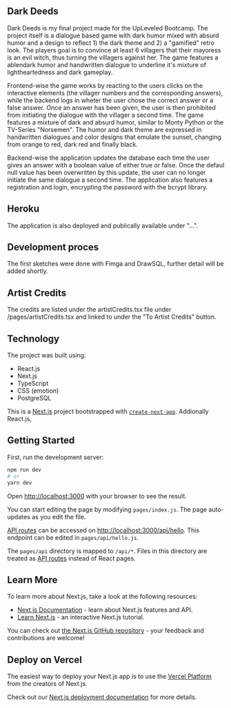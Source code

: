 ## Dark Deeds

Dark Deeds is my final project made for the UpLeveled Bootcamp. The project itself is a dialogue based game with dark humor mixed with absurd humor and a design to reflect 1) the dark theme and 2) a "gamified" retro look. The players goal is to convince at least 6 villagers that their mayoress is an evil witch, thus turning the villagers against her.
The game features a ablendark humor and handwritten dialogue to underline it's mixture of lightheartedness and dark gameplay.

Frontend-wise the game works by reacting to the users clicks on the interactive elements (the villager numbers and the corresponding answers), while the backend logs in wheter the user chose the correct answer or a false answer. Once an answer has been given, the user is then prohibited from initiating the dialogue with the villager a second time.
The game features a mixture of dark and absurd humor, similar to Monty Python or the TV-Series "Norsemen". The humor and dark theme are expressed in handwritten dialogues and color designs that emulate the sunset, changing from orange to red, dark red and finally black.

Backend-wise the application updates the database each time the user gives an answer with a boolean value of either true or false. Once the defaul null value has been overwritten by this update, the user can no longer initiate the same dialogue a second time.
The application also features a registration and login, encrypting the password with the bcrypt library.

## Heroku

The application is also deployed and publically available under "...".

## Development proces

The first sketches were done with Fimga and DrawSQL, further detail will be added shortly.

## Artist Credits

The credits are listed under the artistCredits.tsx file under /pages/artistCredits.tsx and linked to under the "To Artist Credits" button.

## Technology

The project was built using:

- React.js
- Next.js
- TypeScript
- CSS (emotion)
- PostgreSQL

This is a [Next.js](https://nextjs.org/) project bootstrapped with [`create-next-app`](https://github.com/vercel/next.js/tree/canary/packages/create-next-app).
Addionally React.js,

## Getting Started

First, run the development server:

```bash
npm run dev
# or
yarn dev
```

Open [http://localhost:3000](http://localhost:3000) with your browser to see the result.

You can start editing the page by modifying `pages/index.js`. The page auto-updates as you edit the file.

[API routes](https://nextjs.org/docs/api-routes/introduction) can be accessed on [http://localhost:3000/api/hello](http://localhost:3000/api/hello). This endpoint can be edited in `pages/api/hello.js`.

The `pages/api` directory is mapped to `/api/*`. Files in this directory are treated as [API routes](https://nextjs.org/docs/api-routes/introduction) instead of React pages.

## Learn More

To learn more about Next.js, take a look at the following resources:

- [Next.js Documentation](https://nextjs.org/docs) - learn about Next.js features and API.
- [Learn Next.js](https://nextjs.org/learn) - an interactive Next.js tutorial.

You can check out [the Next.js GitHub repository](https://github.com/vercel/next.js/) - your feedback and contributions are welcome!

## Deploy on Vercel

The easiest way to deploy your Next.js app is to use the [Vercel Platform](https://vercel.com/new?utm_medium=default-template&filter=next.js&utm_source=create-next-app&utm_campaign=create-next-app-readme) from the creators of Next.js.

Check out our [Next.js deployment documentation](https://nextjs.org/docs/deployment) for more details.
